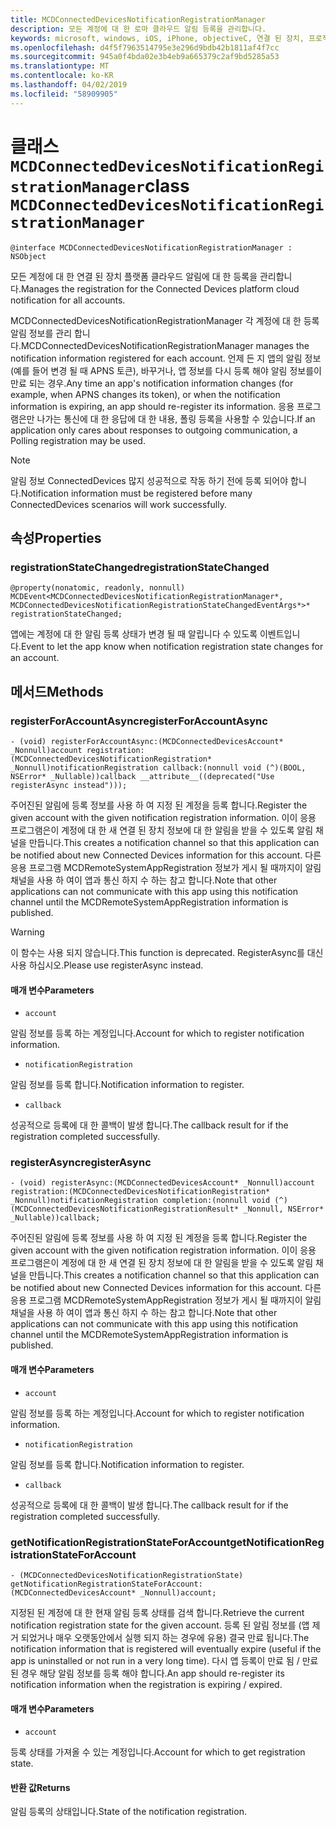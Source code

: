 ```yaml
---
title: MCDConnectedDevicesNotificationRegistrationManager
description: 모든 계정에 대 한 로마 클라우드 알림 등록을 관리합니다.
keywords: microsoft, windows, iOS, iPhone, objectiveC, 연결 된 장치, 프로젝트 로마
ms.openlocfilehash: d4f5f7963514795e3e296d9bdb42b1811af4f7cc
ms.sourcegitcommit: 945a0f4bda02e3b4eb9a665379c2af9bd5285a53
ms.translationtype: MT
ms.contentlocale: ko-KR
ms.lasthandoff: 04/02/2019
ms.locfileid: "58909905"
---
```

# <a name="class-mcdconnecteddevicesnotificationregistrationmanager"></a><span data-ttu-id="a4b32-104">클래스 `MCDConnectedDevicesNotificationRegistrationManager`</span><span class="sxs-lookup"><span data-stu-id="a4b32-104">class `MCDConnectedDevicesNotificationRegistrationManager`</span></span> 

```
@interface MCDConnectedDevicesNotificationRegistrationManager : NSObject
```  
<span data-ttu-id="a4b32-105">모든 계정에 대 한 연결 된 장치 플랫폼 클라우드 알림에 대 한 등록을 관리합니다.</span><span class="sxs-lookup"><span data-stu-id="a4b32-105">Manages the registration for the Connected Devices platform cloud notification for all accounts.</span></span>

<span data-ttu-id="a4b32-106">MCDConnectedDevicesNotificationRegistrationManager 각 계정에 대 한 등록 알림 정보를 관리 합니다.</span><span class="sxs-lookup"><span data-stu-id="a4b32-106">MCDConnectedDevicesNotificationRegistrationManager manages the notification information registered for each account.</span></span> <span data-ttu-id="a4b32-107">언제 든 지 앱의 알림 정보 (예를 들어 변경 될 때 APNS 토큰), 바꾸거나, 앱 정보를 다시 등록 해야 알림 정보를이 만료 되는 경우.</span><span class="sxs-lookup"><span data-stu-id="a4b32-107">Any time an app's notification information changes (for example, when APNS changes its token), or when the notification information is expiring, an app should re-register its information.</span></span> <span data-ttu-id="a4b32-108">응용 프로그램은만 나가는 통신에 대 한 응답에 대 한 내용, 폴링 등록을 사용할 수 있습니다.</span><span class="sxs-lookup"><span data-stu-id="a4b32-108">If an application only cares about responses to outgoing communication, a Polling registration may be used.</span></span>

> [!NOTE] 
> <span data-ttu-id="a4b32-109">알림 정보 ConnectedDevices 많지 성공적으로 작동 하기 전에 등록 되어야 합니다.</span><span class="sxs-lookup"><span data-stu-id="a4b32-109">Notification information must be registered before many ConnectedDevices scenarios will work successfully.</span></span> 

## <a name="properties"></a><span data-ttu-id="a4b32-110">속성</span><span class="sxs-lookup"><span data-stu-id="a4b32-110">Properties</span></span>

### <a name="registrationstatechanged"></a><span data-ttu-id="a4b32-111">registrationStateChanged</span><span class="sxs-lookup"><span data-stu-id="a4b32-111">registrationStateChanged</span></span>
`@property(nonatomic, readonly, nonnull) MCDEvent<MCDConnectedDevicesNotificationRegistrationManager*, MCDConnectedDevicesNotificationRegistrationStateChangedEventArgs*>* registrationStateChanged;`

<span data-ttu-id="a4b32-112">앱에는 계정에 대 한 알림 등록 상태가 변경 될 때 알립니다 수 있도록 이벤트입니다.</span><span class="sxs-lookup"><span data-stu-id="a4b32-112">Event to let the app know when notification registration state changes for an account.</span></span> 

## <a name="methods"></a><span data-ttu-id="a4b32-113">메서드</span><span class="sxs-lookup"><span data-stu-id="a4b32-113">Methods</span></span>

### <a name="registerforaccountasync"></a><span data-ttu-id="a4b32-114">registerForAccountAsync</span><span class="sxs-lookup"><span data-stu-id="a4b32-114">registerForAccountAsync</span></span>
`- (void) registerForAccountAsync:(MCDConnectedDevicesAccount* _Nonnull)account registration:(MCDConnectedDevicesNotificationRegistration* _Nonnull)notificationRegistration callback:(nonnull void (^)(BOOL, NSError* _Nullable))callback __attribute__((deprecated("Use registerAsync instead")));`

<span data-ttu-id="a4b32-115">주어진된 알림에 등록 정보를 사용 하 여 지정 된 계정을 등록 합니다.</span><span class="sxs-lookup"><span data-stu-id="a4b32-115">Register the given account with the given notification registration information.</span></span> <span data-ttu-id="a4b32-116">이이 응용 프로그램은이 계정에 대 한 새 연결 된 장치 정보에 대 한 알림을 받을 수 있도록 알림 채널을 만듭니다.</span><span class="sxs-lookup"><span data-stu-id="a4b32-116">This creates a notification channel so that this application can be notified about new Connected Devices information for this account.</span></span> <span data-ttu-id="a4b32-117">다른 응용 프로그램 MCDRemoteSystemAppRegistration 정보가 게시 될 때까지이 알림 채널을 사용 하 여이 앱과 통신 하지 수 하는 참고 합니다.</span><span class="sxs-lookup"><span data-stu-id="a4b32-117">Note that other applications can not communicate with this app using this notification channel until the MCDRemoteSystemAppRegistration information is published.</span></span>

> [!WARNING]
> <span data-ttu-id="a4b32-118">이 함수는 사용 되지 않습니다.</span><span class="sxs-lookup"><span data-stu-id="a4b32-118">This function is deprecated.</span></span> <span data-ttu-id="a4b32-119">RegisterAsync를 대신 사용 하십시오.</span><span class="sxs-lookup"><span data-stu-id="a4b32-119">Please use registerAsync instead.</span></span>

#### <a name="parameters"></a><span data-ttu-id="a4b32-120">매개 변수</span><span class="sxs-lookup"><span data-stu-id="a4b32-120">Parameters</span></span> 
* `account` 

<span data-ttu-id="a4b32-121">알림 정보를 등록 하는 계정입니다.</span><span class="sxs-lookup"><span data-stu-id="a4b32-121">Account for which to register notification information.</span></span>

* `notificationRegistration` 

<span data-ttu-id="a4b32-122">알림 정보를 등록 합니다.</span><span class="sxs-lookup"><span data-stu-id="a4b32-122">Notification information to register.</span></span>

* `callback` 

<span data-ttu-id="a4b32-123">성공적으로 등록에 대 한 콜백이 발생 합니다.</span><span class="sxs-lookup"><span data-stu-id="a4b32-123">The callback result for if the registration completed successfully.</span></span>

### <a name="registerasync"></a><span data-ttu-id="a4b32-124">registerAsync</span><span class="sxs-lookup"><span data-stu-id="a4b32-124">registerAsync</span></span>
`- (void) registerAsync:(MCDConnectedDevicesAccount* _Nonnull)account registration:(MCDConnectedDevicesNotificationRegistration* _Nonnull)notificationRegistration completion:(nonnull void (^)(MCDConnectedDevicesNotificationRegistrationResult* _Nonnull, NSError* _Nullable))callback;`

<span data-ttu-id="a4b32-125">주어진된 알림에 등록 정보를 사용 하 여 지정 된 계정을 등록 합니다.</span><span class="sxs-lookup"><span data-stu-id="a4b32-125">Register the given account with the given notification registration information.</span></span> <span data-ttu-id="a4b32-126">이이 응용 프로그램은이 계정에 대 한 새 연결 된 장치 정보에 대 한 알림을 받을 수 있도록 알림 채널을 만듭니다.</span><span class="sxs-lookup"><span data-stu-id="a4b32-126">This creates a notification channel so that this application can be notified about new Connected Devices information for this account.</span></span> <span data-ttu-id="a4b32-127">다른 응용 프로그램 MCDRemoteSystemAppRegistration 정보가 게시 될 때까지이 알림 채널을 사용 하 여이 앱과 통신 하지 수 하는 참고 합니다.</span><span class="sxs-lookup"><span data-stu-id="a4b32-127">Note that other applications can not communicate with this app using this notification channel until the MCDRemoteSystemAppRegistration information is published.</span></span>

#### <a name="parameters"></a><span data-ttu-id="a4b32-128">매개 변수</span><span class="sxs-lookup"><span data-stu-id="a4b32-128">Parameters</span></span> 
* `account` 

<span data-ttu-id="a4b32-129">알림 정보를 등록 하는 계정입니다.</span><span class="sxs-lookup"><span data-stu-id="a4b32-129">Account for which to register notification information.</span></span>

* `notificationRegistration` 

<span data-ttu-id="a4b32-130">알림 정보를 등록 합니다.</span><span class="sxs-lookup"><span data-stu-id="a4b32-130">Notification information to register.</span></span>

* `callback` 

<span data-ttu-id="a4b32-131">성공적으로 등록에 대 한 콜백이 발생 합니다.</span><span class="sxs-lookup"><span data-stu-id="a4b32-131">The callback result for if the registration completed successfully.</span></span>

### <a name="getnotificationregistrationstateforaccount"></a><span data-ttu-id="a4b32-132">getNotificationRegistrationStateForAccount</span><span class="sxs-lookup"><span data-stu-id="a4b32-132">getNotificationRegistrationStateForAccount</span></span>
`- (MCDConnectedDevicesNotificationRegistrationState) getNotificationRegistrationStateForAccount:(MCDConnectedDevicesAccount* _Nonnull)account;`

<span data-ttu-id="a4b32-133">지정된 된 계정에 대 한 현재 알림 등록 상태를 검색 합니다.</span><span class="sxs-lookup"><span data-stu-id="a4b32-133">Retrieve the current notification registration state for the given account.</span></span> <span data-ttu-id="a4b32-134">등록 된 알림 정보를 (앱 제거 되었거나 매우 오랫동안에서 실행 되지 하는 경우에 유용) 결국 만료 됩니다.</span><span class="sxs-lookup"><span data-stu-id="a4b32-134">The notification information that is registered will eventually expire (useful if the app is uninstalled or not run in a very long time).</span></span> <span data-ttu-id="a4b32-135">다시 앱 등록이 만료 됨 / 만료 된 경우 해당 알림 정보를 등록 해야 합니다.</span><span class="sxs-lookup"><span data-stu-id="a4b32-135">An app should re-register its notification information when the registration is expiring / expired.</span></span> 

#### <a name="parameters"></a><span data-ttu-id="a4b32-136">매개 변수</span><span class="sxs-lookup"><span data-stu-id="a4b32-136">Parameters</span></span> 
* `account`

<span data-ttu-id="a4b32-137">등록 상태를 가져올 수 있는 계정입니다.</span><span class="sxs-lookup"><span data-stu-id="a4b32-137">Account for which to get registration state.</span></span>

#### <a name="returns"></a><span data-ttu-id="a4b32-138">반환 값</span><span class="sxs-lookup"><span data-stu-id="a4b32-138">Returns</span></span>

<span data-ttu-id="a4b32-139">알림 등록의 상태입니다.</span><span class="sxs-lookup"><span data-stu-id="a4b32-139">State of the notification registration.</span></span>
